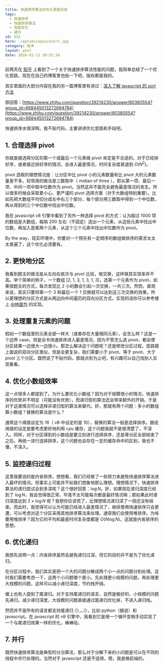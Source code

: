 ```yaml
---
title: 快速排序算法的优化思路总结
tags:
  - 快速排序
  - 快速排序算法
  - 性能优化
  - 递归
id: 532
hero: ./optimizequicksort.jpg
category: 技术
layout: post
date: 2016-01-11 10:51:24
---
```


前两天在 [知乎](https://www.zhihu.com/question/39214230) 上看到了一个关于快速排序算法性能的问题，我简单总结了一个优化思路，现在在自己的博客里也贴一下吧，版权都是我的。

其实里面的大部分内容在我的另一篇博客里有讲过：[深入了解 javascript 的 sort 方法](http://www.zhouhua.site/2015/quicksort/)

原回答：[https://www.zhihu.com/question/39214230/answer/80380554?group_id=668445013272694784](https://www.zhihu.com/question/39214230/answer/80380554?group_id=668445013272694784)

快速排序水很深啊。我不贴代码，主要讲讲优化思路和手段吧。

## 1\. 合理选择 pivot

你就直接选择分区的第一个或最后一个元素做 pivot 肯定是不合适的。对于已经排好序，或者接近排好序的情况，会进入最差情况，时间复杂度衰退到 $O(N^2)$。

pivot 选取的理想情况是：让分区中比 pivot 小的元素数量和比 pivot 大的元素数量差不多。较常用的做法是三数取中（ midian of three ），即从第一项、最后一项、中间一项中取中位数作为 pivot。当然这并不能完全避免最差情况的发生。所以很多时候会采取更小心、更严谨的 pivot 选择方案（对于大数组特别重要）。比如先把大数组平均切分成左中右三个部分，每个部分用三数取中得到一个中位数，再从得到的三个中位数中找出中位数。

我在 javascript v8 引擎中看到了另外一种选择 pivot 的方式：认为超过 1000 项的数组是大数组，每隔 200 左右（不固定）选出一个元素，从这些元素中找出中位数，再加入首尾两个元素，从这个三个元素中找出中位数作为 pivot。

By the way，现实环境中，你要对一个预先有一定顺序的数组做排序的需求太太太普遍了，这个优化必须要有。

## 2\. 更快地分区

我看到题主的做法是从左向右依次与 pivot 比较，做交换，这样做其实效率并不高。举个简单的例子，一个数组 [2, 1, 3, 1, 3, 1, 3]，选第一个元素作为 pivot，如果按题主的方式，每次发现比 2 小的数会引起一次交换，一共三次。然而，直观来说，其实只要将第一个 3 和最后一个 1 交换就可以达到这三次交换的效果。所以更理想的分区方式是从两边向中间遍历的双向分区方式。实现的话你可以参考楼上 [@林面包](https://www.zhihu.com/people/499f2ef7427c6eae7d20d0b7ff99d0e0) 的实现。

## 3\. 处理重复元素的问题

假如一个数组里的元素全部一样大（或者存在大量相同元素），会怎么样？这是一个边界 case，但是会令快速排序进入最差情况，因为不管怎么选 pivot，都会使分区结果一边很大一边很小。那怎么解决这个问题呢？还是修改分区过程，思路跟上面说的双向分区类似，但是会更复杂，我们需要小于 pivot、等于 pivot、大于 pivot 三个分区。既然说了不贴代码，那就点到为止吧，有兴趣可以自己找别人实现看看。

## 4\. 优化小数组效率

这一点很多人都提到了。为什么要优化小数组？因为对于规模很小的情况，快速排序的优势并不明显（可能没有优势），而递归型的算法还会带来额外的开销。于是对于这类情况可以选择非递归型的算法来替代。好，那就有两个问题：多小的数组算小数组？替换的算法是什么？

通常这个阈值设定为 16（ v8 中设定的是 10），替换的算法一般是选择排序。据说阈值的设定是要考虑更好地利用 cpu 缓存，这个问题我就不是很清楚了，不深入。同样，对于分区得到的小数组是要立刻进行选择排序，还是等分区全部结束了之后，再统一进行选择排序，这个问题也会存在一定的缓存命中的区别，我也不懂，不深入。

## 5\. 监控递归过程

这里我要说的是内省排序。想想看，我们已经做了一些努力来避免快速排序算法进入最坏的情况。但事实上可能并不如我们想象地那么理想。理想情况下，快速排序算法的递归尝试会到多深呢？这个很好回答：$\log{N}$。好，如果现在递归深度已经到了 $\log{N}$，我会觉得很正常，毕竟不太可能每次都是最好情况嘛；那如果此时递归深度达到 $2\times\log{N}$ 呢？我想你应该慌了，比理想情况递归深了一倍还没有结束。而此时，我觉得可以认为可能已经进入最差情况了，继续使用快速排序只会更遭，可以考虑对这个分区采用其他排序算法来处理。通常我们会使用堆排序。为啥要用堆排序？因为它的平均和最差时间复杂度都是 $O(N\log{N})$。这就是内省排序的思想。

## 6\. 优化递归

我想先说明一点：内省排序虽然会避免递归过深，但它的目的并不是为了优化递归。

在分区过程中，我们其实是把一个大的问题分解成两个小一点的问题分别处理。这时我们需要考虑一下，这两个小问题哪个更小。先处理更小规模的问题，再处理更大规模的问题，这样可以减小递归深度，节约栈开销。

楼上也有人提到了尾递归。对于支持尾递归的语言，自然是极好的，小规模的问题先递归，减少递归深度，大规模的问题直接通过尾递归优化掉，不进入递归栈。

然而并不是所有的语言都支持尾递归 ⊙︿⊙，比如 python（据说）和 javascript。在 javascript 的 v8 引擎中，我看到它是用一个循环变相手动实现了一个与尾递归效果一样的优化，棒棒哒。

## 7\. 并行

既然快速排序算法是典型的分治算法，那么对于分解下来的小问题是可以在不同的线程中并行处理的。当然对于 javascript 还是不适用，嗯，我是做前端的。
